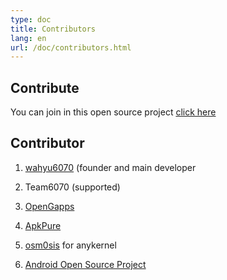 ```yaml
---
type: doc
title: Contributors
lang: en
url: /doc/contributors.html
---
```


## Contribute

You can join in this open source project [click here](https://t.me/wahyu6070)

## Contributor

1. [wahyu6070](https://wahyu6070.github.io/) (founder and main developer

2. Team6070 (supported)

3. [OpenGapps](https://opengapps.org/)

4. [ApkPure](https://www.apkpure.com)

5. [osm0sis](https://github.com/osm0sis/AnyKernel3) for anykernel

7. [Android Open Source Project](https://developer.android.com/topic/generic-system-image?hl=id)
        
